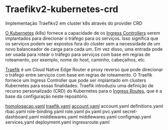 # Traefikv2-kubernetes-crd
Implementação Traefikv2 em cluster k8s através do provider CRD

[O Kubernetes](https://kubernetes.io/) (k8s) fornece a capacidade de os [Ingress Controllers](https://kubernetes.io/docs/concepts/services-networking/ingress-controllers/) serem implantados para direcionar o tráfego para os serviços. Isso significa que os serviços podem ser expostos fora do cluster sem a necessidade de um novo balanceador de carga para cada um. Em vez disso, uma entrada pode ser usada para rotear o tráfego para serviços com base em regras de roteamento, por exemplo, nome do host, caminho, cabeçalhos, etc.

[Traefik](https://traefik.io/traefik/) é um Cloud Native Edge Router e proxy reverso que pode direcionar o tráfego entre serviços com base em regras de roteamento. O Traefik fornece um Ingress Controller que pode ser implantado em clusters Kubernetes para essas finalidades. Traefik introduziu uma definição de recurso personalizado (CRD) do Kubernetes para o  [Ingress Routes](https://doc.traefik.io/traefik/providers/kubernetes-crd/), que é a base da configuração neste repositório.

[homologacao.yaml](https://github.com/kelvimagalhaes/traefikv2-kubernetes-crd/blob/main/00-namespaces/homologacao.yaml)
[traefik.yaml](https://github.com/kelvimagalhaes/traefikv2-kubernetes-crd/blob/main/00-namespaces/traefik.yaml)
[account.yaml](https://github.com/kelvimagalhaes/traefikv2-kubernetes-crd/blob/main/01-crd/account.yaml)
account.yaml
definitions.yaml
rbac.yaml
role-binding.yaml
role.yaml
pv.yaml
pvc.yaml
secret-dashboard.yaml
middlewares.yaml
middlewares.yaml
configmap.yaml
services.yaml
deployment.yaml
ingressroute.yaml
